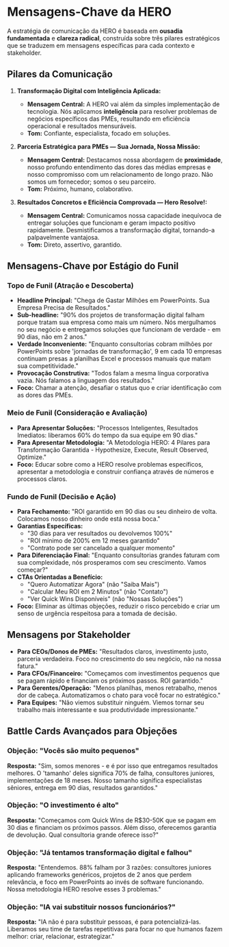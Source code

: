 # Mensagens-Chave da HERO

A estratégia de comunicação da HERO é baseada em **ousadia fundamentada** e **clareza radical**, construída sobre três pilares estratégicos que se traduzem em mensagens específicas para cada contexto e stakeholder.

## Pilares da Comunicação

1.  **Transformação Digital com Inteligência Aplicada:**
    *   **Mensagem Central:** A HERO vai além da simples implementação de tecnologia. Nós aplicamos **inteligência** para resolver problemas de negócios específicos das PMEs, resultando em eficiência operacional e resultados mensuráveis.
    *   **Tom:** Confiante, especialista, focado em soluções.

2.  **Parceria Estratégica para PMEs — Sua Jornada, Nossa Missão:**
    *   **Mensagem Central:** Destacamos nossa abordagem de **proximidade**, nosso profundo entendimento das dores das médias empresas e nosso compromisso com um relacionamento de longo prazo. Não somos um fornecedor; somos o seu parceiro.
    *   **Tom:** Próximo, humano, colaborativo.

3.  **Resultados Concretos e Eficiência Comprovada — Hero Resolve!:**
    *   **Mensagem Central:** Comunicamos nossa capacidade inequívoca de entregar soluções que funcionam e geram impacto positivo rapidamente. Desmistificamos a transformação digital, tornando-a palpavelmente vantajosa.
    *   **Tom:** Direto, assertivo, garantido.

## Mensagens-Chave por Estágio do Funil

### Topo de Funil (Atração e Descoberta)

*   **Headline Principal:** "Chega de Gastar Milhões em PowerPoints. Sua Empresa Precisa de Resultados."
*   **Sub-headline:** "90% dos projetos de transformação digital falham porque tratam sua empresa como mais um número. Nós mergulhamos no seu negócio e entregamos soluções que funcionam de verdade - em 90 dias, não em 2 anos."
*   **Verdade Inconveniente:** "Enquanto consultorias cobram milhões por PowerPoints sobre 'jornadas de transformação', 9 em cada 10 empresas continuam presas a planilhas Excel e processos manuais que matam sua competitividade."
*   **Provocação Construtiva:** "Todos falam a mesma língua corporativa vazia. Nós falamos a linguagem dos resultados."
*   **Foco:** Chamar a atenção, desafiar o status quo e criar identificação com as dores das PMEs.

### Meio de Funil (Consideração e Avaliação)

*   **Para Apresentar Soluções:** "Processos Inteligentes, Resultados Imediatos: liberamos 60% do tempo da sua equipe em 90 dias."
*   **Para Apresentar Metodologia:** "A Metodologia HERO: 4 Pilares para Transformação Garantida - Hypothesize, Execute, Result Observed, Optimize."
*   **Foco:** Educar sobre como a HERO resolve problemas específicos, apresentar a metodologia e construir confiança através de números e processos claros.

### Fundo de Funil (Decisão e Ação)

*   **Para Fechamento:** "ROI garantido em 90 dias ou seu dinheiro de volta. Colocamos nosso dinheiro onde está nossa boca."
*   **Garantias Específicas:**
    *   "30 dias para ver resultados ou devolvemos 100%"
    *   "ROI mínimo de 200% em 12 meses garantido"
    *   "Contrato pode ser cancelado a qualquer momento"
*   **Para Diferenciação Final:** "Enquanto consultorias grandes faturam com sua complexidade, nós prosperamos com seu crescimento. Vamos começar?"
*   **CTAs Orientadas a Benefício:**
    *   "Quero Automatizar Agora" (não "Saiba Mais")
    *   "Calcular Meu ROI em 2 Minutos" (não "Contato")
    *   "Ver Quick Wins Disponíveis" (não "Nossas Soluções")
*   **Foco:** Eliminar as últimas objeções, reduzir o risco percebido e criar um senso de urgência respeitosa para a tomada de decisão.

## Mensagens por Stakeholder

*   **Para CEOs/Donos de PMEs:** "Resultados claros, investimento justo, parceria verdadeira. Foco no crescimento do seu negócio, não na nossa fatura."
*   **Para CFOs/Financeiro:** "Começamos com investimentos pequenos que se pagam rápido e financiam os próximos passos. ROI garantido."
*   **Para Gerentes/Operação:** "Menos planilhas, menos retrabalho, menos dor de cabeça. Automatizamos o chato para você focar no estratégico."
*   **Para Equipes:** "Não viemos substituir ninguém. Viemos tornar seu trabalho mais interessante e sua produtividade impressionante."

## Battle Cards Avançados para Objeções

### Objeção: "Vocês são muito pequenos"
**Resposta:** "Sim, somos menores - e é por isso que entregamos resultados melhores. O 'tamanho' deles significa 70% de falha, consultores juniores, implementações de 18 meses. Nosso tamanho significa especialistas sêniores, entrega em 90 dias, resultados garantidos."

### Objeção: "O investimento é alto"
**Resposta:** "Começamos com Quick Wins de R$30-50K que se pagam em 30 dias e financiam os próximos passos. Além disso, oferecemos garantia de devolução. Qual consultoria grande oferece isso?"

### Objeção: "Já tentamos transformação digital e falhou"
**Resposta:** "Entendemos. 88% falham por 3 razões: consultores juniores aplicando frameworks genéricos, projetos de 2 anos que perdem relevância, e foco em PowerPoints ao invés de software funcionando. Nossa metodologia HERO resolve esses 3 problemas."

### Objeção: "IA vai substituir nossos funcionários?"
**Resposta:** "IA não é para substituir pessoas, é para potencializá-las. Liberamos seu time de tarefas repetitivas para focar no que humanos fazem melhor: criar, relacionar, estrategizar."